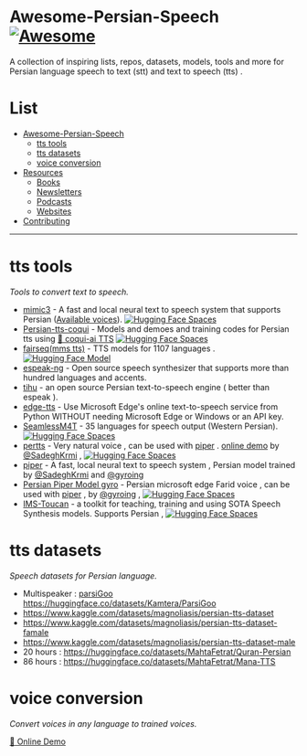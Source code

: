 # Awesome-Persian-Speech [![Awesome](https://cdn.statically.io/gh/karim23657/blogmaterials/main/assets/00.svg)](https://github.com/karim23657/awesome-Persian-Speech)
A collection of inspiring lists, repos, datasets, models, tools and more for Persian language speech to text (stt) and text to speech (tts) .

# List
- [Awesome-Persian-Speech](#awesome-persian-speech-)
    - [tts tools](#tts-tools)
    - [tts datasets](#tts-datasets)
    - [voice conversion](#voice-conversion)
- [Resources](#resources)
    - [Books](#books)
    - [Newsletters](#newsletters)
    - [Podcasts](#podcasts)
    - [Websites](#websites)
- [Contributing](#contributing)

---


# tts tools

*Tools to convert text to speech.*

* [mimic3](https://github.com/MycroftAI/mimic3) - A fast and local neural text to speech system that supports Persian ([Available voices](https://github.com/MycroftAI/mimic3-voices)). [![Hugging Face Spaces](https://cdn.statically.io/gh/karim23657/blogmaterials/main/assets/hf.svg)](https://huggingface.co/spaces/Kamtera/persian-tts-mimic3)
* [Persian-tts-coqui](https://github.com/karim23657/Persian-tts-coqui) - Models and demoes and training codes for Persian tts using [🐸 coqui-ai TTS](https://github.com/coqui-ai/TTS) [![Hugging Face Spaces](https://cdn.statically.io/gh/karim23657/blogmaterials/main/assets/hf.svg)](https://huggingface.co/spaces/Kamtera/Persian-tts-CoquiTTS)
* [fairseq(mms tts)](https://github.com/facebookresearch/fairseq/tree/main/examples/mms) - TTS models for 1107 languages . [![Hugging Face Model](https://cdn.statically.io/gh/karim23657/blogmaterials/main/assets/hf.svg)](https://huggingface.co/facebook/mms-tts-fas)
* [espeak-ng](https://github.com/espeak-ng/espeak-ng) - Open source speech synthesizer that supports more than hundred languages and accents.
* [tihu](https://github.com/tihu-nlp/tihu) - an open source Persian text-to-speech engine ( better than espeak ).
* [edge-tts](https://github.com/rany2/edge-tts) - Use Microsoft Edge's online text-to-speech service from Python WITHOUT needing Microsoft Edge or Windows or an API key.
* [SeamlessM4T](https://github.com/facebookresearch/seamless_communication) - 35 languages for speech output (Western Persian). [![Hugging Face Spaces](https://cdn.statically.io/gh/karim23657/blogmaterials/main/assets/hf.svg)](https://huggingface.co/spaces/facebook/seamless_m4t)
* [pertts](https://github.com/SadeghKrmi/pertts-streamlit) - Very natural voice , can be used with [piper](https://github.com/rhasspy/piper) . [online demo](https://tts.datacula.com/) by [@SadeghKrmi](https://github.com/SadeghKrmi) , [![Hugging Face Spaces](https://cdn.statically.io/gh/karim23657/blogmaterials/main/assets/hf.svg)](https://huggingface.co/spaces/k2-fsa/text-to-speech)
* [piper](https://github.com/rhasspy/piper) - A fast, local neural text to speech system , Persian model trained by [@SadeghKrmi](https://github.com/SadeghKrmi) and [@gyroing](https://github.com/gyroing)
* [Persian Piper Model gyro](https://huggingface.co/gyroing/Persian-Piper-Model-gyro) - Persian microsoft edge Farid voice , can be used with [piper](https://github.com/rhasspy/piper) , by [@gyroing](https://github.com/gyroing) , [![Hugging Face Spaces](https://cdn.statically.io/gh/karim23657/blogmaterials/main/assets/hf.svg)](https://huggingface.co/spaces/gyroing/Persian_Piper_TTS_HAZM)
* [IMS-Toucan](https://github.com/DigitalPhonetics/IMS-Toucan) - a toolkit for teaching, training and using SOTA Speech Synthesis models. Supports Persian , [![Hugging Face Spaces](https://cdn.statically.io/gh/karim23657/blogmaterials/main/assets/hf.svg)](https://huggingface.co/spaces/Flux9665/MassivelyMultilingualTTS)





# tts datasets

*Speech datasets for Persian language.*

* Multispeaker : [parsiGoo](https://github.com/karim23657/parsiGoo) https://huggingface.co/datasets/Kamtera/ParsiGoo
* https://www.kaggle.com/datasets/magnoliasis/persian-tts-dataset
* https://www.kaggle.com/datasets/magnoliasis/persian-tts-dataset-famale
* https://www.kaggle.com/datasets/magnoliasis/persian-tts-dataset-male
* 20 hours : https://huggingface.co/datasets/MahtaFetrat/Quran-Persian
* 86 hours : https://huggingface.co/datasets/MahtaFetrat/Mana-TTS

# voice conversion

*Convert voices in any language to trained voices.*

[🤗 Online Demo](https://huggingface.co/spaces/litagin/rvc_okiba_TTS)
